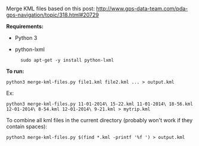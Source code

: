 Merge KML files based on this post: http://www.gps-data-team.com/pda-gps-navigation/topic/318.html#20729

**Requirements:**
- Python 3
- python-lxml

        sudo apt-get -y install python-lxml

**To run:**

    python3 merge-kml-files.py file1.kml file2.kml ... > output.kml
    
Ex:

    python3 merge-kml-files.py 11-01-2014\ 15-22.kml 11-01-2014\ 18-56.kml 12-01-2014\ 8-54.kml 12-01-2014\ 9-21.kml > mytrip.kml
    
To combine all kml files in the current directory (probably won't work if they contain spaces):

    python3 merge-kml-files.py $(find *.kml -printf '%f ') > output.kml
